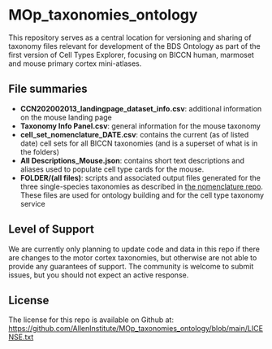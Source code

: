 # MOp_taxonomies_ontology
This repository serves as a central location for versioning and sharing of taxonomy files relevant for development of the BDS Ontology as part of the first version of Cell Types Explorer, focusing on BICCN human, marmoset and mouse primary cortex mini-atlases.

## File summaries
* **CCN202002013_landingpage_dataset_info.csv**: additional information on the mouse landing page
* **Taxonomy Info Panel.csv**: general information for the mouse taxonomy
* **cell_set_nomenclature_DATE.csv**: contains the current (as of listed date) cell sets for all BICCN taxonomies (and is a superset of what is in the folders)
* **All Descriptions_Mouse.json**: contains short text descriptions and aliases used to populate cell type cards for the mouse.
* **FOLDER/(all files)**: scripts and associated output files generated for the three single-species taxonomies as described in [the nomenclature repo](https://github.com/AllenInstitute/nomenclature).  These files are used for ontology building and for the cell type taxonomy service

## Level of Support
We are currently only planning to update code and data in this repo if there are changes to the motor cortex taxonomies, but otherwise are not able to provide any guarantees of support. The community is welcome to submit issues, but you should not expect an active response.


## License
The license for this repo is available on Github at: https://github.com/AllenInstitute/MOp_taxonomies_ontology/blob/main/LICENSE.txt
